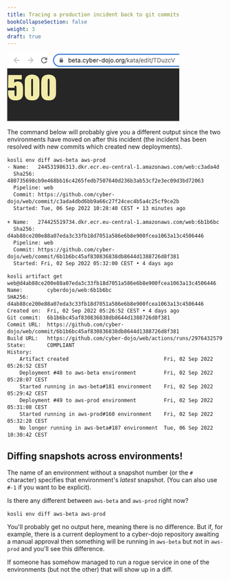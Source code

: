 ```yaml
---
title: Tracing a production incident back to git commits
bookCollapseSection: false
weight: 3
draft: true
---
```


<!-- Create a SECOND tutorial for: 
     2. Title?=Tracing a production incident back to git commits
        The stories here would be simulated incidents with Easter-eggs comments.

-->

![Beta cyber-dojo is down with a 500](/images/cyber-dojo-500.png)

The command below will probably give you a different output since the two environments have moved on after this incident 
(the incident has been resolved with new commits which created new deployments).
```
kosli env diff aws-beta aws-prod
- Name:   244531986313.dkr.ecr.eu-central-1.amazonaws.com/web:c3ada4d
  Sha256: 480735698cb9e468bb16c4265fedb7507640d236b3ab53cf2e3ec09d3bd72063
  Pipeline: web
  Commit: https://github.com/cyber-dojo/web/commit/c3ada4dbd6bb9a66c27f24cec4b5a4c25cf9ce2b
  Started: Tue, 06 Sep 2022 10:28:40 CEST • 13 minutes ago

+ Name:   274425519734.dkr.ecr.eu-central-1.amazonaws.com/web:6b1b6bc
  Sha256: d4ab88ce200e88a07eda3c33fb18d7051a586e6b8e900fcea1063a13c4506446
  Pipeline: web
  Commit: https://github.com/cyber-dojo/web/commit/6b1b6bc45af830836838db8644d1388726d8f381
  Started: Fri, 02 Sep 2022 05:32:00 CEST • 4 days ago
```

```
kosli artifact get web@d4ab88ce200e88a07eda3c33fb18d7051a586e6b8e900fcea1063a13c4506446
Name:        cyberdojo/web:6b1b6bc
SHA256:      d4ab88ce200e88a07eda3c33fb18d7051a586e6b8e900fcea1063a13c4506446
Created on:  Fri, 02 Sep 2022 05:26:52 CEST • 4 days ago
Git commit:  6b1b6bc45af830836838db8644d1388726d8f381
Commit URL:  https://github.com/cyber-dojo/web/commit/6b1b6bc45af830836838db8644d1388726d8f381
Build URL:   https://github.com/cyber-dojo/web/actions/runs/2976432579
State:       COMPLIANT
History:
    Artifact created                               Fri, 02 Sep 2022 05:26:52 CEST
    Deployment #48 to aws-beta environment         Fri, 02 Sep 2022 05:28:07 CEST
    Started running in aws-beta#181 environment    Fri, 02 Sep 2022 05:29:42 CEST
    Deployment #49 to aws-prod environment         Fri, 02 Sep 2022 05:31:08 CEST
    Started running in aws-prod#160 environment    Fri, 02 Sep 2022 05:32:28 CEST
    No longer running in aws-beta#187 environment  Tue, 06 Sep 2022 10:30:42 CEST
```
<!-- 
Assume that we are continuing after the following a git commit so we don't need to
explain what cyber dojo is.

During xx we detected that yy did not work.

We diff what was running at that point in time with the previous snapshot

We see that `runner` has changed and the new artifact is zz.

From the artifact we can find the git commit that was used for this build.

We should be able to find out which commit was used for building the previous
version of this artifact.

We now have two git commits and we know that the bug was introduced between those
two commits.
-->

## Diffing snapshots across environments!

<!-- This is really part of a separate tutorial -->

The name of an environment without a snapshot number (or the `#` character)
specifies that environment's *latest* snapshot. (You can also use `#-1` if
you want to be explicit).
<!-- Tore: I thought it was #NOW that is the explicit of latest -->

Is there any different between `aws-beta` and `aws-prod` right now?

```shell {.command}
kosli env diff aws-beta aws-prod
```

You'll probably get no output here, meaning there is no difference.
But if, for example, there is a current deployment to a cyber-dojo 
repository awaiting a manual approval then 
something will be running in `aws-beta` but not in `aws-prod`
and you'll see this difference. 

<!-- Add example of two specific snappishes where this happened or was forced/simulated.
    Make the git commit lead to an Easter-egg with a nice comment/git-message. 
    Maybe the Easter-egg could be the answer to a riddle
    and at the USA conferences we could have a biggish prize for the first person
    who follows this tutorial and finds the answer to the riddle.
-->

If someone has somehow managed to run a rogue service in one of the
environments (but not the other) that will show up in a diff.

<!-- add an example of this that is again forced/simulated -->


<!-- 
This we would like to show the users:
- Kosli gives developers without access to production environment information about what is running.
- Detect that a new "bit-coin miner" is running in your environment. Rogue artifact detection.
- Kosli can show that a deployment is reported, but artifact didn't start. Find this in artifact view.
- Kosli can show that an artifact started, but no deployment was reported for it.
- Detect an artifact that is missing evidence is running in an environment
- Do we want to mention the whole env being compliant?
- Commit makes the server stop working. Use kosli env diff to find out what artifact changed.
It would be good if we had two versions of env where there are several artifacts that change.
(with easter egg)

(- Find out when/where a given commit is running.)

- See what SW is/was running where which is useful in debugging.
  I detect from the web page that there is something wrong with 'saver'. I then want to know
  which version of 'saver' is running now. I want to know what git commit is running.
- List which version of 'saver' is running across all environments.

- We see that beta.cyberdojo.org is not working as expected, but prod is still OK. We do a kosli env diff and
  kosli env log to find out what services has changed.

- Change of K8S infrastructure broke both cyber dojo environments. The fix was to manually change 3 of the
  services on prod. Beta was not fixed and was down for a long period. We might not be able to detect this.

Problems:
- Not every commit generates an artifact. If you only build after 10 commits then 9 will not
be visible.

Things we can do later:
- Find which artifact this "unknown commit" is part of. So we need the git history.
- Kosli can show that an older deployment is running than that is declared. roll-back

 -->
